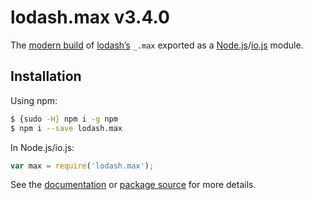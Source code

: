 # lodash.max v3.4.0

The [modern build](https://github.com/lodash/lodash/wiki/Build-Differences) of [lodash’s](https://lodash.com/) `_.max` exported as a [Node.js](http://nodejs.org/)/[io.js](https://iojs.org/) module.

## Installation

Using npm:

```bash
$ {sudo -H} npm i -g npm
$ npm i --save lodash.max
```

In Node.js/io.js:

```js
var max = require('lodash.max');
```

See the [documentation](https://lodash.com/docs#max) or [package source](https://github.com/lodash/lodash/blob/3.4.0-npm-packages/lodash.max) for more details.
